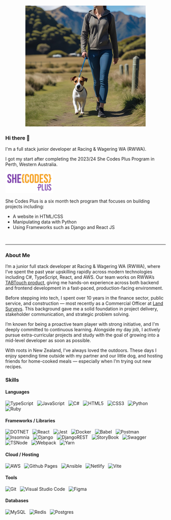 <p align="center">
<img src="images/github-image.png" alt="profile banner depicting cartoon animation of woman walking dog">
</p>

### Hi there 👋

I'm a full stack junior developer at Racing & Wagering WA (RWWA).

I got my start after completing the 2023/24 She Codes Plus Program in Perth, Western Australia.

<img src="images/she-codes-logo.png" width="150px" alt="She Codes Australia logo">

She Codes Plus is a six month tech program that focuses on building projects including:

- A website in HTML/CSS
- Manipulating data with Python
- Using Frameworks such as Django and React JS

</br>

---

### About Me

I’m a junior full stack developer at Racing & Wagering WA (RWWA), where I’ve spent the past year upskilling rapidly across modern technologies including C#, TypeScript, React, and AWS. Our team works on RWWA’s <a href="https://www.tabtouch.mobi/#" target="_blank">TABTouch product</a>, giving me hands-on experience across both backend and frontend development in a fast-paced, production-facing environment.

Before stepping into tech, I spent over 10 years in the finance sector, public service, and construction — most recently as a Commercial Officer at <a href="https://www.landsurveys.net.au/" target="_blank">Land Surveys</a>. This background gave me a solid foundation in project delivery, stakeholder communication, and strategic problem solving.

I’m known for being a proactive team player with strong initiative, and I'm deeply committed to continuous learning. Alongside my day job, I actively pursue extra-curricular projects and study with the goal of growing into a mid-level developer as soon as possible.

With roots in New Zealand, I’ve always loved the outdoors. These days I enjoy spending time outside with my partner and our little dog, and hosting friends for home-cooked meals — especially when I’m trying out new recipes.

<!-- <a href="">Download my resume</a> -->

### Skills

#### Languages

![TypeScript](https://img.shields.io/badge/TypeScript-007ACC?style=for-the-badge&logo=typescript&logoColor=white) &nbsp; ![JavaScript](https://img.shields.io/badge/JavaScript-323330?style=for-the-badge&logo=javascript&logoColor=F7DF1E) &nbsp; ![C#](https://img.shields.io/badge/C%23-239120?style=for-the-badge&logo=csharp&logoColor=white) &nbsp; ![HTML5](https://img.shields.io/badge/html5-%23E34F26.svg?style=for-the-badge&logo=html5&logoColor=white) &nbsp; ![CSS3](https://img.shields.io/badge/css3-%231572B6.svg?style=for-the-badge&logo=css3&logoColor=white) &nbsp; ![Python](https://img.shields.io/badge/python-3670A0?style=for-the-badge&logo=python&logoColor=ffdd54) &nbsp; ![Ruby](https://img.shields.io/badge/Ruby-CC342D?style=for-the-badge&logo=ruby&logoColor=white)

#### Frameworks / Libraries

![DOTNET](https://img.shields.io/badge/.NET-512BD4?style=for-the-badge&logo=dotnet&logoColor=white) &nbsp; ![React](https://img.shields.io/badge/React-20232A?style=for-the-badge&logo=react&logoColor=61DAFB) &nbsp; ![Jest](https://img.shields.io/badge/Jest-C21325?style=for-the-badge&logo=jest&logoColor=white) &nbsp; ![Docker](https://img.shields.io/badge/Docker-2CA5E0?style=for-the-badge&logo=docker&logoColor=white) &nbsp; ![Babel](https://img.shields.io/badge/Babel-F9DC3E?style=for-the-badge&logo=babel&logoColor=white) &nbsp; ![Postman](https://img.shields.io/badge/Postman-FF6C37?style=for-the-badge&logo=Postman&logoColor=white) &nbsp; ![Insomnia](https://img.shields.io/badge/Insomnia-black?style=for-the-badge&logo=insomnia&logoColor=5849BE) &nbsp; ![Django](https://img.shields.io/badge/django-%23092E20.svg?style=for-the-badge&logo=django&logoColor=white) &nbsp;
![DjangoREST](https://img.shields.io/badge/DJANGO-REST-ff1709?style=for-the-badge&logo=django&logoColor=white&color=ff1709&labelColor=gray) &nbsp; ![StoryBook](https://img.shields.io/badge/storybook-FF4785?style=for-the-badge&logo=storybook&logoColor=white) &nbsp; ![Swagger](https://img.shields.io/badge/Swagger-85EA2D?style=for-the-badge&logo=Swagger&logoColor=white) &nbsp; ![TSNode](https://img.shields.io/badge/ts--node-3178C6?style=for-the-badge&logo=ts-node&logoColor=white) &nbsp; ![Webpack](https://img.shields.io/badge/Webpack-8DD6F9?style=for-the-badge&logo=Webpack&logoColor=white) &nbsp; ![Yarn](https://img.shields.io/badge/Yarn-2C8EBB?style=for-the-badge&logo=yarn&logoColor=white) &nbsp;

#### Cloud / Hosting

![AWS](https://img.shields.io/badge/Amazon_Web_Services-FF9900?style=for-the-badge&logo=amazonwebservices&logoColor=white) &nbsp; ![Github Pages](https://img.shields.io/badge/github%20pages-121013?style=for-the-badge&logo=github&logoColor=white) &nbsp; ![Ansible](https://img.shields.io/badge/Ansible-000000?style=for-the-badge&logo=ansible&logoColor=white) &nbsp; ![Netlify](https://img.shields.io/badge/Netlify-00C7B7?style=for-the-badge&logo=netlify&logoColor=white) &nbsp; ![Vite](https://img.shields.io/badge/Vite-B73BFE?style=for-the-badge&logo=vite&logoColor=FFD62E) &nbsp;

#### Tools

![Git](https://img.shields.io/badge/GIT-E44C30?style=for-the-badge&logo=git&logoColor=white) &nbsp; ![Visual Studio Code](https://img.shields.io/badge/Visual%20Studio%20Code-0078d7.svg?style=for-the-badge&logo=visual-studio-code&logoColor=white) &nbsp; ![Figma](https://img.shields.io/badge/Figma-F24E1E?style=for-the-badge&logo=figma&logoColor=white) &nbsp;

#### Databases

![MySQL](https://img.shields.io/badge/mysql-%2300f.svg?style=for-the-badge&logo=mysql&logoColor=white) &nbsp; ![Redis](https://img.shields.io/badge/redis-CC0000.svg?&style=for-the-badge&logo=redis&logoColor=white) &nbsp; ![Postgres](https://img.shields.io/badge/PostgreSQL-316192?style=for-the-badge&logo=postgresql&logoColor=white) &nbsp;
